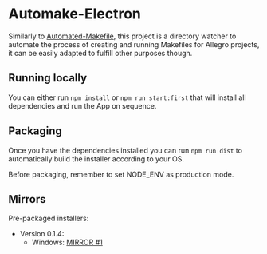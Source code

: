 # Automake-Electron

Similarly to [Automated-Makefile](https://github.com/coutlcdo/Automated-Makefile), this project is a directory watcher to automate the process of creating and running Makefiles for Allegro projects, it can be easily adapted to fulfill other purposes though.

## Running locally

You can either run `npm install` or `npm run start:first` that will install all dependencies and run the App on sequence.

## Packaging

Once you have the dependencies installed you can run `npm run dist` to automatically build the installer according to
your OS.

Before packaging, remember to set NODE_ENV as production mode.

## Mirrors

Pre-packaged installers:
- Version 0.1.4:
	- Windows: [MIRROR #1](https://www.dropbox.com/s/qgvbuqdyiuat4wm/Automake%20Setup%200.1.4.exe?dl=0)